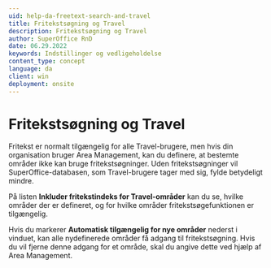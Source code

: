 ```yaml
---
uid: help-da-freetext-search-and-travel
title: Fritekstsøgning og Travel
description: Fritekstsøgning og Travel
author: SuperOffice RnD
date: 06.29.2022
keywords: Indstillinger og vedligeholdelse
content_type: concept
language: da
client: win
deployment: onsite
---
```


# Fritekstsøgning og Travel

Fritekst er normalt tilgængelig for alle Travel-brugere, men hvis din organisation bruger Area Management, kan du definere, at bestemte områder ikke kan bruge fritekstsøgninger. Uden fritekstsøgninger vil SuperOffice-databasen, som Travel-brugere tager med sig, fylde betydeligt mindre.

På listen **Inkluder fritekstindeks for Travel-områder** kan du se, hvilke områder der er defineret, og for hvilke områder fritekstsøgefunktionen er tilgængelig.

Hvis du markerer **Automatisk tilgængelig for nye områder** nederst i vinduet, kan alle nydefinerede områder få adgang til fritekstsøgning. Hvis du vil fjerne denne adgang for et område, skal du angive dette ved hjælp af Area Management.
